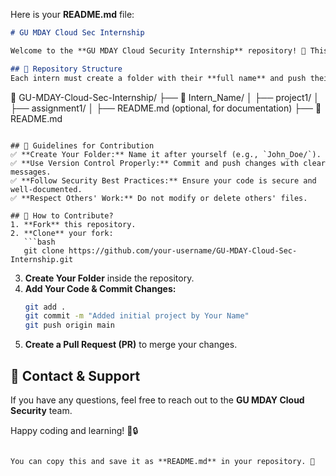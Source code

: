 Here is your **README.md** file:  

```md
# GU MDAY Cloud Sec Internship

Welcome to the **GU MDAY Cloud Security Internship** repository! 🚀 This repository is designed for internship students to contribute their cloud security-related projects and assignments.

## 📌 Repository Structure  
Each intern must create a folder with their **full name** and push their work inside it.

```
📂 GU-MDAY-Cloud-Sec-Internship/
 ├── 📂 Intern_Name/
 │   ├── project1/
 │   ├── assignment1/
 │   ├── README.md (optional, for documentation)
 ├── 📜 README.md
```

## 📖 Guidelines for Contribution  
✅ **Create Your Folder:** Name it after yourself (e.g., `John_Doe/`).  
✅ **Use Version Control Properly:** Commit and push changes with clear messages.  
✅ **Follow Security Best Practices:** Ensure your code is secure and well-documented.  
✅ **Respect Others' Work:** Do not modify or delete others' files.  

## 🚀 How to Contribute?  
1. **Fork** this repository.  
2. **Clone** your fork:  
   ```bash
   git clone https://github.com/your-username/GU-MDAY-Cloud-Sec-Internship.git
   ```
3. **Create Your Folder** inside the repository.  
4. **Add Your Code & Commit Changes:**  
   ```bash
   git add .
   git commit -m "Added initial project by Your Name"
   git push origin main
   ```
5. **Create a Pull Request (PR)** to merge your changes.  

## 📢 Contact & Support  
If you have any questions, feel free to reach out to the **GU MDAY Cloud Security** team.

Happy coding and learning! 🎯🔒
```

You can copy this and save it as **README.md** in your repository. 🚀
